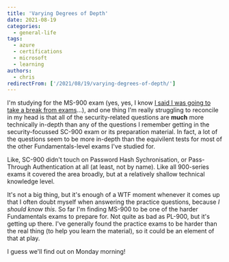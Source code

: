 ```yaml
---
title: 'Varying Degrees of Depth'
date: 2021-08-19
categories:
  - general-life
tags:
  - azure
  - certifications
  - microsoft
  - learning
authors:
  - chris
redirectFrom: ['/2021/08/19/varying-degrees-of-depth/']
---
```


I'm studying for the MS-900 exam (yes, yes, I know [I said I was going to take a break from exams](/2021/07/29/microsoft-certified-security-compliance-and-identity-fundamentals/)…), and one thing I'm really struggling to reconcile in my head is that all of the security-related questions are **much** more technically in-depth than any of the questions I remember getting in the security-focussed SC-900 exam or its preparation material. In fact, a lot of the questions seem to be more in-depth than the equivilent tests for most of the other Fundamentals-level exams I've studied for.

Like, SC-900 didn't touch on Password Hash Sychronisation, or Pass-Through Authentication at all (at least, not by name). Like all 900-series exams it covered the area broadly, but at a relatively shallow technical knowledge level.

It's not a big thing, but it's enough of a WTF moment whenever it comes up that I often doubt myself when answering the practice questions, because _I should know this_. So far I'm finding MS-900 to be one of the harder Fundamentals exams to prepare for. Not quite as bad as PL-900, but it's getting up there. I've generally found the practice exams to be harder than the real thing (to help you learn the material), so it could be an element of that at play.

I guess we'll find out on Monday morning!
